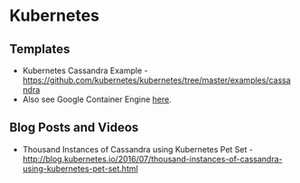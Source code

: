 # Kubernetes

## Templates
* Kubernetes Cassandra Example - https://github.com/kubernetes/kubernetes/tree/master/examples/cassandra
* Also see Google Container Engine [here](Google%20Cloud%20Platform.md).

## Blog Posts and Videos
* Thousand Instances of Cassandra using Kubernetes Pet Set - http://blog.kubernetes.io/2016/07/thousand-instances-of-cassandra-using-kubernetes-pet-set.html
